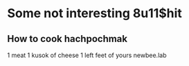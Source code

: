 # Some not interesting 8u11$hit

## How to cook hachpochmak

1 meat 1 kusok of cheese 1 left feet of yours
newbee.lab

